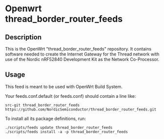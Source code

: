# Openwrt thread_border_router_feeds 

## Description

This is the OpenWrt "thread_border_router_feeds" repository.
It contains software needed to create the Internet Gateway for the Thread network with use of the Nordic nRF52840 Development Kit as the Network Co-Processor.

## Usage

This feed is meant to be used with OpenWrt Build System.


Your feeds.conf.default (or feeds.conf) should contain a line like:
```
src-git thread_border_router_feeds https://github.com/NordicSemiconductor/thread_border_router_feeds.git
```
To install all its package definitions, run:
```
./scripts/feeds update thread_border_router_feeds
./scripts/feeds install -a -p thread_border_router_feeds
```

